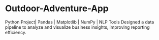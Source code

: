 # Outdoor-Adventure-App
Python Project| Pandas | Matplotlib | NumPy | NLP Tools
Designed a data pipeline to analyze and visualize business insights, improving reporting efficiency.
